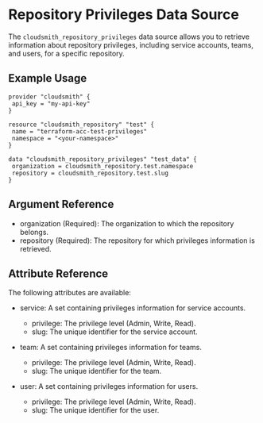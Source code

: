 # Repository Privileges Data Source

The `cloudsmith_repository_privileges` data source allows you to retrieve information about repository privileges, including service accounts, teams, and users, for a specific repository.

## Example Usage

```hcl
provider "cloudsmith" {
 api_key = "my-api-key"
}

resource "cloudsmith_repository" "test" {
 name = "terraform-acc-test-privileges"
 namespace = "<your-namespace>"
}

data "cloudsmith_repository_privileges" "test_data" {
 organization = cloudsmith_repository.test.namespace
 repository = cloudsmith_repository.test.slug
}
```

## Argument Reference

* organization (Required): The organization to which the repository belongs.
* repository (Required): The repository for which privileges information is retrieved.

## Attribute Reference

The following attributes are available:

* service: A set containing privileges information for service accounts.
 	* privilege: The privilege level (Admin, Write, Read).
 	* slug: The unique identifier for the service account.

* team: A set containing privileges information for teams.
 	* privilege: The privilege level (Admin, Write, Read).
 	* slug: The unique identifier for the team.

* user: A set containing privileges information for users.
 	* privilege: The privilege level (Admin, Write, Read).
 	* slug: The unique identifier for the user.

